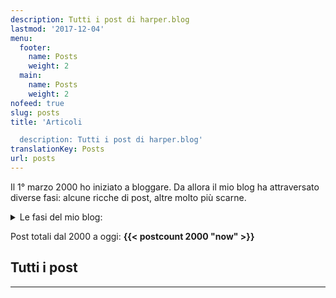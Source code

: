 ```yaml
---
description: Tutti i post di harper.blog
lastmod: '2017-12-04'
menu:
  footer:
    name: Posts
    weight: 2
  main:
    name: Posts
    weight: 2
nofeed: true
slug: posts
title: 'Articoli

  description: Tutti i post di harper.blog'
translationKey: Posts
url: posts
---
```


Il 1° marzo 2000 ho iniziato a bloggare. Da allora il mio blog ha attraversato diverse fasi: alcune ricche di post, altre molto più scarne.

<details>
    <summary>Le fasi del mio blog:</summary>

- **2024 – ad oggi** – 2389 (_{{< postcount 2024 "now" >}}_)
- **2023 – 2024** – Fase sperimentale 3 (_{{< postcount 2023 2024 >}}_)
- **2020 – 2023** – “Galactic” (_{{< postcount 2020 2023 >}}_)
- **2018 – 2020** – Fase sperimentale 2 (_{{< postcount 2018 2020 >}}_)
- **2015 – 2018** – PayPal (_{{< postcount 2015 2018 >}}_)
- **2012 – 2015** – Modesta (_{{< postcount 2012 2015 >}}_)
- **2011 – 2012** – Era Obama (_{{< postcount 2011 2012 >}}_)
- **2009 – 2011** – Fase sperimentale 1 (_{{< postcount 2009 2011 >}}_)
- **2005 – 2009** – Threadless (_{{< postcount 2005 2009 >}}_)
- **2004 – 2005** – Serate in discoteca e secondo lavoro (_{{< postcount 2004 2005 >}}_)
- **2001 – 2004** – Serate in discoteca e primo lavoro (_{{< postcount 2001 2004 >}}_)
- **2000 – 2001** – Università (_{{< postcount 2000 2001 >}}_)

</details>

Post totali dal 2000 a oggi: **{{< postcount 2000 "now" >}}**

## Tutti i post

---